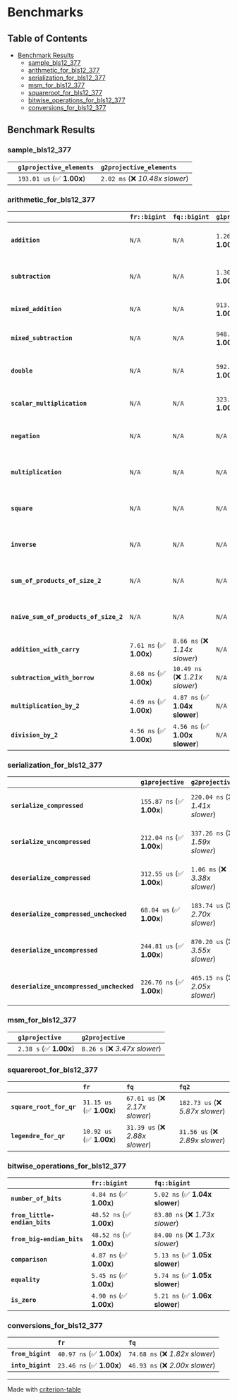 # Benchmarks

## Table of Contents

- [Benchmark Results](#benchmark-results)
    - [sample_bls12_377](#sample_bls12_377)
    - [arithmetic_for_bls12_377](#arithmetic_for_bls12_377)
    - [serialization_for_bls12_377](#serialization_for_bls12_377)
    - [msm_for_bls12_377](#msm_for_bls12_377)
    - [squareroot_for_bls12_377](#squareroot_for_bls12_377)
    - [bitwise_operations_for_bls12_377](#bitwise_operations_for_bls12_377)
    - [conversions_for_bls12_377](#conversions_for_bls12_377)

## Benchmark Results

### sample_bls12_377

|        | `g1projective_elements`          | `g2projective_elements`           |
|:-------|:---------------------------------|:--------------------------------- |
|        | `193.01 us` (✅ **1.00x**)        | `2.02 ms` (❌ *10.48x slower*)     |

### arithmetic_for_bls12_377

|                                       | `fr::bigint`            | `fq::bigint`                    | `g1projective`            | `g2projective`                 | `fq2`                            | `fq12`                            | `fq`                              | `fr`                              |
|:--------------------------------------|:------------------------|:--------------------------------|:--------------------------|:-------------------------------|:---------------------------------|:----------------------------------|:----------------------------------|:--------------------------------- |
| **`addition`**                        | `N/A`                   | `N/A`                           | `1.26 us` (✅ **1.00x**)   | `4.79 us` (❌ *3.80x slower*)   | `23.20 ns` (🚀 **54.35x faster**) | `178.44 ns` (🚀 **7.07x faster**)  | `12.51 ns` (🚀 **100.80x faster**) | `8.70 ns` (🚀 **145.03x faster**)  |
| **`subtraction`**                     | `N/A`                   | `N/A`                           | `1.30 us` (✅ **1.00x**)   | `4.85 us` (❌ *3.73x slower*)   | `23.34 ns` (🚀 **55.82x faster**) | `160.63 ns` (🚀 **8.11x faster**)  | `12.81 ns` (🚀 **101.67x faster**) | `8.79 ns` (🚀 **148.26x faster**)  |
| **`mixed_addition`**                  | `N/A`                   | `N/A`                           | `913.40 ns` (✅ **1.00x**) | `3.42 us` (❌ *3.74x slower*)   | `N/A`                            | `N/A`                             | `N/A`                             | `N/A`                             |
| **`mixed_subtraction`**               | `N/A`                   | `N/A`                           | `948.16 ns` (✅ **1.00x**) | `3.47 us` (❌ *3.66x slower*)   | `N/A`                            | `N/A`                             | `N/A`                             | `N/A`                             |
| **`double`**                          | `N/A`                   | `N/A`                           | `592.91 ns` (✅ **1.00x**) | `2.25 us` (❌ *3.80x slower*)   | `12.35 ns` (🚀 **48.02x faster**) | `68.90 ns` (🚀 **8.61x faster**)   | `7.12 ns` (🚀 **83.29x faster**)   | `5.92 ns` (🚀 **100.23x faster**)  |
| **`scalar_multiplication`**           | `N/A`                   | `N/A`                           | `323.97 us` (✅ **1.00x**) | `1.16 ms` (❌ *3.58x slower*)   | `N/A`                            | `N/A`                             | `N/A`                             | `N/A`                             |
| **`negation`**                        | `N/A`                   | `N/A`                           | `N/A`                     | `N/A`                          | `23.22 ns` (❌ *3.78x slower*)    | `95.07 ns` (❌ *15.47x slower*)    | `18.86 ns` (❌ *3.07x slower*)     | `6.14 ns` (✅ **1.00x**)           |
| **`multiplication`**                  | `N/A`                   | `N/A`                           | `N/A`                     | `N/A`                          | `272.48 ns` (❌ *6.36x slower*)   | `7.11 us` (❌ *166.07x slower*)    | `76.03 ns` (❌ *1.78x slower*)     | `42.82 ns` (✅ **1.00x**)          |
| **`square`**                          | `N/A`                   | `N/A`                           | `N/A`                     | `N/A`                          | `245.28 ns` (❌ *6.92x slower*)   | `5.02 us` (❌ *141.75x slower*)    | `66.34 ns` (❌ *1.87x slower*)     | `35.44 ns` (✅ **1.00x**)          |
| **`inverse`**                         | `N/A`                   | `N/A`                           | `N/A`                     | `N/A`                          | `15.31 us` (❌ *2.18x slower*)    | `27.65 us` (❌ *3.94x slower*)     | `14.97 us` (❌ *2.14x slower*)     | `7.01 us` (✅ **1.00x**)           |
| **`sum_of_products_of_size_2`**       | `N/A`                   | `N/A`                           | `N/A`                     | `N/A`                          | `590.98 ns` (❌ *9.65x slower*)   | `14.57 us` (❌ *237.95x slower*)   | `117.91 ns` (❌ *1.93x slower*)    | `61.24 ns` (✅ **1.00x**)          |
| **`naive_sum_of_products_of_size_2`** | `N/A`                   | `N/A`                           | `N/A`                     | `N/A`                          | `579.37 ns` (❌ *6.51x slower*)   | `14.50 us` (❌ *162.82x slower*)   | `163.14 ns` (❌ *1.83x slower*)    | `89.05 ns` (✅ **1.00x**)          |
| **`addition_with_carry`**             | `7.61 ns` (✅ **1.00x**) | `8.66 ns` (❌ *1.14x slower*)    | `N/A`                     | `N/A`                          | `N/A`                            | `N/A`                             | `N/A`                             | `N/A`                             |
| **`subtraction_with_borrow`**         | `8.68 ns` (✅ **1.00x**) | `10.49 ns` (❌ *1.21x slower*)   | `N/A`                     | `N/A`                          | `N/A`                            | `N/A`                             | `N/A`                             | `N/A`                             |
| **`multiplication_by_2`**             | `4.69 ns` (✅ **1.00x**) | `4.87 ns` (✅ **1.04x slower**)  | `N/A`                     | `N/A`                          | `N/A`                            | `N/A`                             | `N/A`                             | `N/A`                             |
| **`division_by_2`**                   | `4.56 ns` (✅ **1.00x**) | `4.56 ns` (✅ **1.00x slower**)  | `N/A`                     | `N/A`                          | `N/A`                            | `N/A`                             | `N/A`                             | `N/A`                             |

### serialization_for_bls12_377

|                                          | `g1projective`            | `g2projective`                   | `fr`                               | `fq`                               | `fq2`                               | `fq12`                            |
|:-----------------------------------------|:--------------------------|:---------------------------------|:-----------------------------------|:-----------------------------------|:------------------------------------|:--------------------------------- |
| **`serialize_compressed`**               | `155.87 ns` (✅ **1.00x**) | `220.04 ns` (❌ *1.41x slower*)   | `32.97 ns` (🚀 **4.73x faster**)    | `58.35 ns` (🚀 **2.67x faster**)    | `110.15 ns` (✅ **1.41x faster**)    | `701.11 ns` (❌ *4.50x slower*)    |
| **`serialize_uncompressed`**             | `212.04 ns` (✅ **1.00x**) | `337.26 ns` (❌ *1.59x slower*)   | `31.95 ns` (🚀 **6.64x faster**)    | `55.99 ns` (🚀 **3.79x faster**)    | `109.63 ns` (🚀 **1.93x faster**)    | `701.01 ns` (❌ *3.31x slower*)    |
| **`deserialize_compressed`**             | `312.55 us` (✅ **1.00x**) | `1.06 ms` (❌ *3.38x slower*)     | `52.87 ns` (🚀 **5911.39x faster**) | `90.78 ns` (🚀 **3442.79x faster**) | `209.19 ns` (🚀 **1494.10x faster**) | `1.26 us` (🚀 **248.66x faster**)  |
| **`deserialize_compressed_unchecked`**   | `68.04 us` (✅ **1.00x**)  | `183.74 us` (❌ *2.70x slower*)   | `52.82 ns` (🚀 **1288.06x faster**) | `90.53 ns` (🚀 **751.53x faster**)  | `209.28 ns` (🚀 **325.09x faster**)  | `1.26 us` (🚀 **54.13x faster**)   |
| **`deserialize_uncompressed`**           | `244.81 us` (✅ **1.00x**) | `870.20 us` (❌ *3.55x slower*)   | `52.79 ns` (🚀 **4637.84x faster**) | `90.66 ns` (🚀 **2700.28x faster**) | `209.10 ns` (🚀 **1170.80x faster**) | `1.25 us` (🚀 **195.79x faster**)  |
| **`deserialize_uncompressed_unchecked`** | `226.76 ns` (✅ **1.00x**) | `465.15 ns` (❌ *2.05x slower*)   | `52.84 ns` (🚀 **4.29x faster**)    | `90.72 ns` (🚀 **2.50x faster**)    | `208.49 ns` (✅ **1.09x faster**)    | `1.26 us` (❌ *5.55x slower*)      |

### msm_for_bls12_377

|        | `g1projective`          | `g2projective`                 |
|:-------|:------------------------|:------------------------------ |
|        | `2.38 s` (✅ **1.00x**)  | `8.26 s` (❌ *3.47x slower*)    |

### squareroot_for_bls12_377

|                          | `fr`                     | `fq`                            | `fq2`                             |
|:-------------------------|:-------------------------|:--------------------------------|:--------------------------------- |
| **`square_root_for_qr`** | `31.15 us` (✅ **1.00x**) | `67.61 us` (❌ *2.17x slower*)   | `182.73 us` (❌ *5.87x slower*)    |
| **`legendre_for_qr`**    | `10.92 us` (✅ **1.00x**) | `31.39 us` (❌ *2.88x slower*)   | `31.56 us` (❌ *2.89x slower*)     |

### bitwise_operations_for_bls12_377

|                               | `fr::bigint`             | `fq::bigint`                     |
|:------------------------------|:-------------------------|:-------------------------------- |
| **`number_of_bits`**          | `4.84 ns` (✅ **1.00x**)  | `5.02 ns` (✅ **1.04x slower**)   |
| **`from_little-endian_bits`** | `48.52 ns` (✅ **1.00x**) | `83.80 ns` (❌ *1.73x slower*)    |
| **`from_big-endian_bits`**    | `48.52 ns` (✅ **1.00x**) | `84.00 ns` (❌ *1.73x slower*)    |
| **`comparison`**              | `4.87 ns` (✅ **1.00x**)  | `5.13 ns` (✅ **1.05x slower**)   |
| **`equality`**                | `5.45 ns` (✅ **1.00x**)  | `5.74 ns` (✅ **1.05x slower**)   |
| **`is_zero`**                 | `4.90 ns` (✅ **1.00x**)  | `5.21 ns` (✅ **1.06x slower**)   |

### conversions_for_bls12_377

|                   | `fr`                     | `fq`                             |
|:------------------|:-------------------------|:-------------------------------- |
| **`from_bigint`** | `40.97 ns` (✅ **1.00x**) | `74.68 ns` (❌ *1.82x slower*)    |
| **`into_bigint`** | `23.46 ns` (✅ **1.00x**) | `46.93 ns` (❌ *2.00x slower*)    |

---
Made with [criterion-table](https://github.com/nu11ptr/criterion-table)

